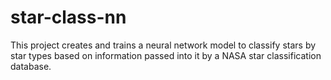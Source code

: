 # star-class-nn
This project creates and trains a neural network model to classify stars by star types based on information passed into it by a NASA star classification database.
